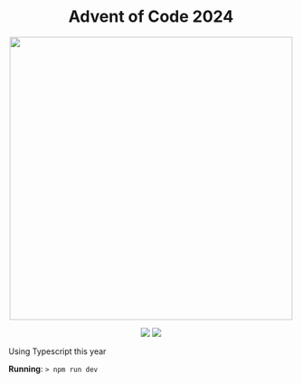 <h1 align="center">Advent of Code 2024</h1>
<p align="center">
 <img src="https://media.giphy.com/media/3ofT5FYtIxfjkXhKKY/giphy.gif?cid=ecf05e470gzh5pfjcs20oocs7ktixd1ndkmxxs3v8i7shiy0&ep=v1_gifs_search&rid=giphy.gif&ct=g" width="500px">
</p>
<p align="center">
    <img src="https://img.shields.io/badge/Stars%20⭐-14-yellow">
    <img src="https://img.shields.io/badge/Days%20Completed-7-green">
</p>

Using Typescript this year

**Running**: `> npm run dev`


